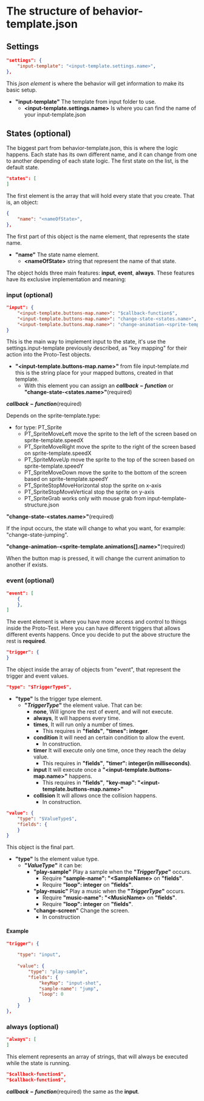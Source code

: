 # The structure of behavior-template.json

## Settings

```json
"settings": {
	"input-template": "<input-template.settings.name>",
},
```

This *json element* is where the behavior will get information to make its basic setup.

- **"input-template"** The template from input folder to use. 
  - **&lt;input-template.settings.name&gt;** Is where you can find the name of your input-template.json 

## States (optional)

The biggest part from behavior-template.json, this is where the logic happens. Each state has its own different name, and it can change from one to another depending of each state logic. The first state on the list, is the default state. 

```json
"states": [
]
```

The first element is the array that will hold every state that you create. That is, an object:

```json
{
	"name": "<nameOfState>",
},
```

The first part of this object is the name element, that represents the state name.

- **"name"** The state name element.
  - **&lt;nameOfState&gt;** string that represent the name of that state. 

The object holds three main features: **input**, **event**, **always**. These features have its exclusive implementation and meaning:

### input (optional)

```json
"input": {
	"<input-template.buttons-map.name>": "$callback-function$",
	"<input-template.buttons-map.name>": "change-state-<states.name>",
	"<input-template.buttons.map.name>": "change-animation-<sprite-template.animations[].name>",
}
```

This is the main way to implement input to the state, it's use the settings.input-template previously described, as "key mapping" for their action into the Proto-Test objects.  

- **"&lt;input-template.buttons-map.name&gt;"** from file input-template.md this is the string place for your mapped buttons, created in that template.
  - With this element you can assign an **$callback-function$** or **"change-state-&lt;states.name&gt;"**(required)

**$callback-function$**(required)

Depends on the sprite-template.type:

- for type: PT_Sprite
  - PT_SpriteMoveLeft move the sprite to the left of the screen based on sprite-template.speedX
  - PT_SpriteMoveRight move the sprite to the right of the screen based on sprite-template.speedX
  - PT_SpriteMoveUp move the sprite to the top of the screen based on sprite-template.speedY
  - PT_SpriteMoveDown move the sprite to the bottom of the screen based on sprite-template.speedY
  - PT_SpriteStopMoveHorizontal stop the sprite on x-axis
  - PT_SpriteStopMoveVertical stop the sprite on y-axis
  - PT_SpriteGrab works only with mouse grab from input-template-structure.json

**"change-state-&lt;states.name&gt;"**(required)

If the input occurs, the state will change to what you want, for example: "change-state-jumping". 


**"change-animation-&lt;sprite-template.animations[].name&gt;"**(required)

When the button map is pressed, it will change the current animation to another if exists. 



### event (optional)

```json
"event": [
	{
	},
]
```

The event element is where you have more access and control to things inside the Proto-Test. Here you can have different triggers that allows different events happens. Once you decide to put the above structure the rest is **required**. 

```json
"trigger": {
}
```

The object inside the array of objects from "event", that represent the trigger and event values. 

```json
"type": "$TriggerType$",
```

- **"type"** Is the trigger type element. 
  - **"$TriggerType$"** the element value. That can be:
    - **none**, Will ignore the rest of event, and will not execute. 
    - **always**, It will happens every time. 
    - **times**, It will run only a number of times.
      - This requires in **"fields"**, **"times": integer**.
    - **condition** It will need an certain condition to allow the event. 
      - In construction.
    - **timer** It will execute only one time, once they reach the delay value.
      - This requires in **"fields"**, **"timer": integer(in milliseconds)**. 
    - **input** It will execute once a **"&lt;input-template.buttons-map.name&gt;"** happens.
      - This requires in **"fields"**, **"key-map": "&lt;input-template.buttons-map.name&gt;"**
    - **collision** It will allows once the collision happens.
      - In construction. 

```json
"value": {
	"type": "$ValueType$",
	"fields": {
	}
}
```

This object is the final part.

- **"type"** Is the element value type.
  - **"$ValueType$"** it can be:
    - **"play-sample"** Play a sample when the **"$TriggerType$"** occurs. 
      - Require **"sample-name": "&lt;SampleName&gt;** on **"fields"**.
      - Require **"loop": integer** on **"fields"**.
    - **"play-music"** Play a music when the **"$TriggerType$"** occurs.
      - Require **"music-name": "&lt;MusicName&gt;** on **"fields"**.
      - Require **"loop": integer** on **"fields"**.
    - **"change-screen"** Change the screen.
      - In construction

#### Example

```json
"trigger": {

	"type": "input",
	
	"value": {
		"type": "play-sample",
		"fields": {
			"keyMap": "input-shot",
			"sample-name": "jump",
			"loop": 0
		}
	}
},
```


### always (optional)

```json
"always": [
]
```

This element represents an array of strings, that will always be executed while the state is running. 


```json
"$callback-function$",
"$callback-function$",
```

**$callback-function$**(required) the same as the **input**. 



